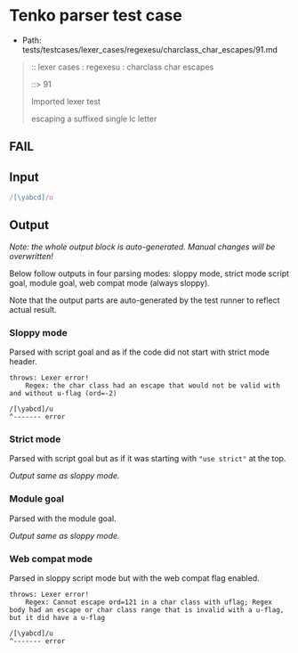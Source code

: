# Tenko parser test case

- Path: tests/testcases/lexer_cases/regexesu/charclass_char_escapes/91.md

> :: lexer cases : regexesu : charclass char escapes
>
> ::> 91
>
> Imported lexer test
>
> escaping a suffixed single lc letter

## FAIL

## Input

`````js
/[\yabcd]/u
`````

## Output

_Note: the whole output block is auto-generated. Manual changes will be overwritten!_

Below follow outputs in four parsing modes: sloppy mode, strict mode script goal, module goal, web compat mode (always sloppy).

Note that the output parts are auto-generated by the test runner to reflect actual result.

### Sloppy mode

Parsed with script goal and as if the code did not start with strict mode header.

`````
throws: Lexer error!
    Regex: the char class had an escape that would not be valid with and without u-flag (ord=-2)

/[\yabcd]/u
^------- error
`````

### Strict mode

Parsed with script goal but as if it was starting with `"use strict"` at the top.

_Output same as sloppy mode._

### Module goal

Parsed with the module goal.

_Output same as sloppy mode._

### Web compat mode

Parsed in sloppy script mode but with the web compat flag enabled.

`````
throws: Lexer error!
    Regex: Cannot escape ord=121 in a char class with uflag; Regex body had an escape or char class range that is invalid with a u-flag, but it did have a u-flag

/[\yabcd]/u
^------- error
`````

